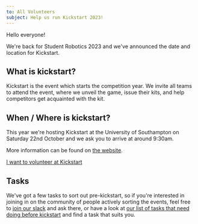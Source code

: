 ```yaml
---
to: All Volunteers
subject: Help us run Kickstart 2023!
---
```


Hello everyone!

We're back for Student Robotics 2023 and we've announced the date and location for Kickstart.

## What is kickstart?

Kickstart is the event which starts the competition year. We invite all teams to attend the event, where we unveil the game, issue their kits, and help competitors get acquainted with the kit.

## When / Where is kickstart?

This year we're hosting Kickstart at the University of Southampton on Saturday 22nd October and we ask you to arrive at around 9:30am.

More information can be found on [the website](https://studentrobotics.org/events/sr2023/southampton-kickstart/).

[I want to volunteer at Kickstart][signup-form]

## Tasks

We've got a few tasks to sort out pre-kickstart, so if you're interested in joining in on the community of people actively sorting the events, feel free to [join our slack][slack-signup] and ask there, or have a look at [our list of tasks that need doing before kickstart][kickstart-tasks] and find a task that suits you.


[signup-form]: https://forms.gle/BsUz2SDsRzJfaNQcA
[slack-signup]: https://goo.gl/forms/Maq41MHF8CYSRVn83
[kickstart-tasks]: https://github.com/srobo/tasks/milestone/24
